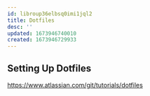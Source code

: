 ```yaml
---
id: libroup36elbsq0imi1jql2
title: Dotfiles
desc: ''
updated: 1673946740010
created: 1673946729933
---
```


## Setting Up Dotfiles
https://www.atlassian.com/git/tutorials/dotfiles